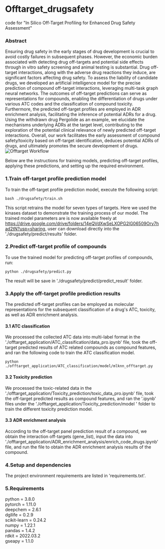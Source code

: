 # Offtarget_drugsafety
code for "In Silico Off-Target Profiling for Enhanced Drug Safety Assessment"

### Abstract

Ensuring drug safety in the early stages of drug development is crucial to avoid costly failures in subsequent phases. However, the economic burden associated with detecting drug off-targets and potential side effects through in vitro safety screening and animal testing is substantial. Drug off-target interactions, along with the adverse drug reactions they induce, are significant factors affecting drug safety. To assess the liability of candidate drugs, we developed an artificial intelligence model for the precise prediction of compound off-target interactions, leveraging multi-task graph neural networks. The outcomes of off-target predictions can serve as representations for compounds, enabling the differentiation of drugs under various ATC codes and the classification of compound toxicity. Furthermore, the predicted off-target profiles are employed in ADR enrichment analysis, facilitating the inference of potential ADRs for a drug. Using the withdrawn drug Pergolide as an example, we elucidate the mechanisms underlying ADRs at the target level, contributing to the exploration of the potential clinical relevance of newly predicted off-target interactions. Overall, our work facilitates the early assessment of compound safety/toxicity based on off-target identification, deduces potential ADRs of drugs, and ultimately promotes the secure development of drugs.
<img src="https://github.com/myzhengSIMM/Offtarget_drugsafety/blob/main/databases/TOC.png" alt="Offtarget Workflow">

Below are the instructions for training models, predicting off-target profiles, applying these predictions, and setting up the required environment.

### 1.Train off-target profile prediction model

To train the off-target profile prediction model, execute the following script:
```
bash ./drugsafety/train.sh
```
This script retrains the model for seven types of targets. Here we used the kinases dataset to demonstrate the training process of our model. The trained model parameters are is now available freely at https://drive.google.com/drive/folders/14eQVdXwSeLXOPG2lG06509Ory7had2tN?usp=sharing, user can download directly into the './drugsafety/predict/results' folder.

### 2.Predict off-target profile of compounds

To use the trained model for predicting off-target profiles of compounds, run:
```
python ./drugsafety/predict.py
```
The result will be save in './drugsafety/predict/predict_result' folder.


### 3.Apply the off-target profile prediction results
The predicted off-target profiles can be employed as molecular representations for the subsequent classification of a drug's ATC, toxicity, as well as ADR enrichment analysis.

#### 3.1 ATC classification
We processed the collected ATC data into multi-label format in the './offtarget_application/ATC_classification/data_pro.ipynb' file, took the off-target predicted results of ATC related compounds as compound features, and ran the following code to train the ATC classification model.
```
python ./offtarget_application/ATC_classification/model/mlknn_offtarget.py
```

#### 3.2 Toxicity prediction
We processed the toxic-related data in the './offtarget_application/Toxicity_prediction/toxic_data_pro.ipynb' file, took the off-target predicted results as compound features, and ran the '.ipynb' files under the  './offtarget_application/Toxicity_prediction/model ' folder  to train the different toxicity prediction model.

#### 3.3 ADR enrichment analysis
According to the off-target panel prediction result of a compound, we obtain the interaction off-targets (gene_list), input the data into './offtarget_application/ADR_enrichment_analysis/enrich_code_drugs.ipynb' file, and run the file to obtain the ADR enrichment analysis results of the compound.

### 4.Setup and dependencies
The project environment requirements are listed in 'requirements.txt'.

### 5.Requirements
python = 3.8.0  
pytorch = 1.11.0  
deepchem = 2.6.1  
dgllife = 0.2.9  
scikit-learn = 0.24.2  
numpy = 1.22.1  
pandas = 1.4.2  
rdkit = 2022.03.2  
gseapy = 1.1.0  
